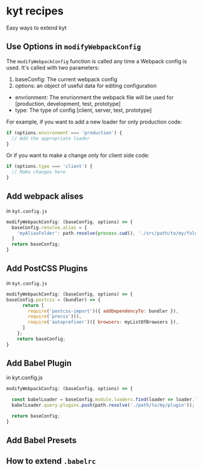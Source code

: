 # kyt recipes
Easy ways to extend kyt

## Use Options in `modifyWebpackConfig`

The `modifyWebpackConfig` function is called any time a Webpack config is used. 
It's called with two parameters:
1. baseConfig: The current webpack config
2. options: an object of useful data for editing configuration
  * envrionment: The envrionment the webpack file will be used for [production, development, test, prototype]
  * type: The type of config [client, server, test, prototype]

For example, if you want to add a new loader for only production code:

```javascript
if (options.environment === 'production') {
  // Add the appropriate loader
}
```
Or if you want to make a change only for client side code:
```javascript
if (options.type === 'client') {
  // Make changes here
}
```


## Add webpack alises
in `kyt.config.js`

```javascript
modifyWebpackConfig: (baseConfig, options) => {
  baseConfig.resolve.alias = {
    'myAliasFolder': path.resolve(process.cwd(), './src/path/to/my/folder'),
  }
  return baseConfig;
}
```

## Add PostCSS Plugins
in `kyt.config.js`
```javascript   
modifyWebpackConfig: (baseConfig, options) => {
baseConfig.postcss = (bundler) => {
      return [
        require('postcss-import')({ addDependencyTo: bundler }),
        require('precss')(),
        require('autoprefixer')({ browsers: myListOfBrowsers }),
      ]
    };
    return baseConfig;
}
```    

## Add Babel Plugin
in kyt.config.js
```javascript
modifyWebpackConfig: (baseConfig, options) => {

  const babelLoader = baseConfig.module.loaders.find(loader => loader.loader === 'babel-loader');
  babelLoader.query.plugins.push(path.resolve('./path/to/my/plugin'));

  return baseConfig;
}
```

## Add Babel Presets


## How to extend `.babelrc`
